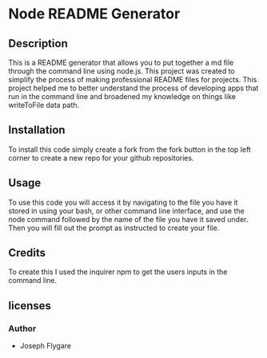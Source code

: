 # Node README Generator
  ## Description
  This is a README generator that allows you to put together a md file through the command line using node.js. This project was created to simplify the process of making professional README files for projects. This project  helped me to better understand the process of developing apps that run in the command line and broadened my knowledge on things like writeToFile data path.
  ## Installation
  To install this code simply create a fork from the fork button in the top left corner to create a new repo for your github repositories.
  ## Usage
  To use this code you will access it by navigating to the file you have it stored in using your bash, or other command line interface, and use the node command followed by the name of the file you have it saved under. Then you will fill out the prompt as instructed to create your file.
  ## Credits
  To create this I used the inquirer npm to get the users inputs in the command line.
  ## licenses
  
  ### Author
  - Joseph Flygare 
  
  